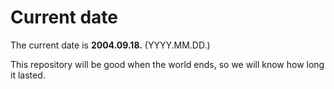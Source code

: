 # Current date

The current date is **2004.09.18.** (YYYY.MM.DD.)

This repository will be good when the world ends, so we will know how long it lasted.